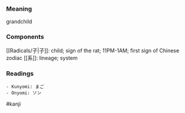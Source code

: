 ### Meaning

grandchild

### Components

[[Radicals/子|子]]: child; sign of the rat; 11PM-1AM; first sign of Chinese zodiac [[系]]: lineage; system

### Readings

```
- Kunyomi: まご
- Onyomi: ソン
```

#kanji
